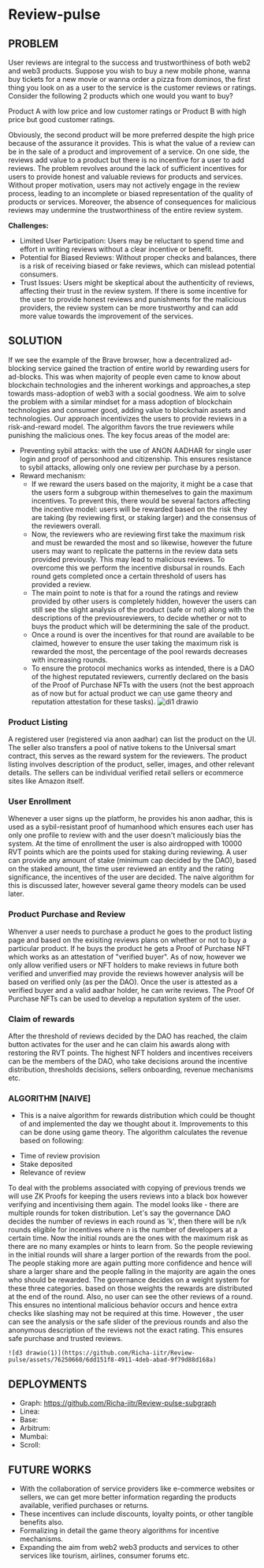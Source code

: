 # Review-pulse

## PROBLEM
User reviews are integral to the success and trustworthiness of both web2 and web3 products. Suppose you wish to buy a new mobile phone, wanna buy tickets for a new movie or wanna order a pizza from dominos, the first thing you look on as a user to the service is the customer reviews or ratings. Consider the following 2 products which one would you want to buy?

Product A with low price and low customer ratings or Product B with high price but good customer ratings.

Obviously, the second product will be more preferred despite the high price because of the assurance it provides. This is what the value of a review can be in the sale of a product and improvement of a service. On one side, the reviews add value to a product but there is no incentive for a user to add reviews. The problem revolves around the lack of sufficient incentives for users to provide honest and valuable reviews for products and services. Without proper motivation, users may not actively engage in the review process, leading to an incomplete or biased representation of the quality of products or services. Moreover, the absence of consequences for malicious reviews may undermine the trustworthiness of the entire review system.

**Challenges:**
- Limited User Participation: Users may be reluctant to spend time and effort in writing reviews without a clear incentive or benefit.
- Potential for Biased Reviews: Without proper checks and balances, there is a risk of receiving biased or fake reviews, which can mislead potential consumers.
- Trust Issues: Users might be skeptical about the authenticity of reviews, affecting their trust in the review system.
If there is some incentive for the user to provide honest reviews and punishments for the malicious providers, the review system can be more trustworthy and can add more value towards the improvement of the services.


## SOLUTION

If we see the example of the Brave browser, how a decentralized ad-blocking service gained the traction of entire world by rewarding users for ad-blocks. This was when majority of people even came to know about blockchain technologies and the inherent workings and approaches,a step towards mass-adoption of web3 with a social goodness. We aim to solve the problem with a similar mindset for a mass adoption of blockchain technologies and consumer good, adding value to blockchain assets and technologies. 
Our approach incentivizes the users to provide reviews in a risk-and-reward model. The algorithm favors the true reviewers while punishing the malicious ones. The key focus areas of the model are:
- Preventing sybil attacks: with the use of ANON AADHAR for single user login and proof of personhood and citizenship. This ensures resistance to sybil attacks, allowing only one review per purchase by a person.
- Reward mechanism:
  - If we reward the users based on the majority, it might be a case that the users form a subgroup within themeselves to gain the maximum incentives. To prevent this, there would be several factors affecting the incentive model: users will be rewarded based on the risk they are taking (by reviewing first, or staking larger) and the consensus of the reviewers overall.
  - Now, the reviewers who are reviewing first take the maximum risk and must be rewarded the most and so likewise, however the future users may want to replicate the patterns in the review data sets provided previously. This may lead to malicious reviews. To overcome this we perform the incentive disbursal in rounds. Each round gets completed once a certain threshold of users has provided a review. 
  - The main point to note is that for a round the ratings and review provided by other users is completely hidden, however the users can still see the slight analysis of the product (safe or not) along with the descriptions of the previousreviewers, to decide whether or not to buys the product which will be determining the sale of the product.
  - Once a round is over the incentives for that round are available to be claimed, however to ensure the user taking the maximum risk is rewarded the most, the percentage of the pool rewards decreases with increasing rounds.
  - To ensure the protocol mechanics works as intended, there is a DAO of the highest reputated reviewers, currently declared on the basis of the Proof of Purchase NFTs with the users (not the best approach as of now but for actual product we can use game theory and reputation attestation for these tasks).
    ![di1 drawio](https://github.com/Richa-iitr/Review-pulse/assets/76250660/b97fb538-c91f-4e13-8bbd-bfa0c59160f7)




### Product Listing
A registered user (registered via anon aadhar) can list the product on the UI. The seller also transfers a pool of native tokens to the Universal smart contract, this serves as the reward system for the reviewers. The product listing involves description of the product, seller, images, and other relevant details. The sellers can be individual verified retail sellers or ecommerce sites like Amazon itself. 

### User Enrollment
Whenever a user signs up the platform, he provides his anon aadhar, this is used as a sybil-resistant proof of humanhood which ensures each user has only one profile to review with and the user doesn't maliciously bias the system. At the time of enrollment the user is also airdropped with 10000 RVT points which are the points used for staking during reviewing. A user can provide any amount of stake (minimum cap decided by the DAO), based on the staked amount, the time user reviewed an entity and the rating significance, the incentives of the user are decided. The naive algorithm for this is discussed later, however several game theory models can be used later.

### Product Purchase and Review
Whenver a user needs to purchase a product he goes to the product listing page and based on the exisiting reviews plans on whether or not to buy a particular product. If he buys the product he gets a Proof of Purchase NFT which works as an attestation of "verified buyer". As of now, however we only allow verified users or NFT holders to make reviews in future both verified and unverified may provide the reviews however analysis will be based on verified only (as per the DAO). Once the user is attested as a verified buyer and a valid aadhar holder, he can write reviews. The Proof Of Purchase NFTs can be used to develop a reputation system of the user. 

### Claim of rewards
After the threshold of reviews decided by the DAO has reached, the claim button activates for the user and he can claim his awards along with restoring the RVT points. The highest NFT holders and incentives receivers can be the members of the DAO, who take decisions around the incentive distribution, thresholds decisions, sellers onboarding, revenue mechanisms etc. 

### ALGORITHM [NAIVE]

* This is a naive algorithm for rewards distribution which could be thought of and implemented the day we thought about it. Improvements to this can be done using game theory.
The algorithm calculates the revenue based on following:
- Time of review provision
- Stake deposited
- Relevance of review

To deal with the problems associated with copying of previous trends we will use ZK Proofs for keeping the users reviews into a black box however verifying and incentivising them again. The model looks like - there are multiple rounds for token distribution. Let's say the governance DAO decides the number of reviews in each round as 'k', then there will be n/k rounds eligible for incentives where n is the number of developers at a certain time. Now the initial rounds are the ones with the maximum risk as there are no many examples or hints to learn from. So the people reviewing in the initial rounds will share a larger portion of the rewards from the pool. The people staking more are again putting more confidence and hence will share a larger share and the people falling in the majority are again the ones who should be rewarded. The governance decides on a weight system for these three categories. based on those weights the rewards are distributed at the end of the round. Also, no user can see the other reviews of a round. This ensures no intentional malicious behavior occurs and hence extra checks like slashing may not be required at this time. However , the user can see the analysis or the safe slider of the previous rounds and also the anonymous description of the reviews not the exact rating. This ensures safe purchase and trusted reviews. 

```
![d3 drawio(1)](https://github.com/Richa-iitr/Review-pulse/assets/76250660/6dd151f8-4911-4deb-abad-9f79d88d168a)
```

## DEPLOYMENTS
- Graph:  https://github.com/Richa-iitr/Review-pulse-subgraph
- Linea:
- Base:
- Arbitrum:
- Mumbai:
- Scroll:

## FUTURE WORKS
- With the collaboration of service providers like e-commerce websites or sellers, we can get more better information regarding the products available, verified purchases or returns.
- These incentives can include discounts, loyalty points, or other tangible benefits also.
- Formalizing in detail the game theory algorithms for incentive mechanisms.
- Expanding the aim from web2 web3 products and services to other services like tourism, airlines, consumer forums etc.


